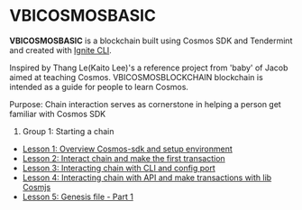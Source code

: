 # VBICOSMOSBASIC
**VBICOSMOSBASIC** is a blockchain built using Cosmos SDK and Tendermint and created with [Ignite CLI](https://ignite.com/cli).

Inspired by Thang Le(Kaito Lee)'s a reference project from 'baby' of Jacob  aimed at teaching Cosmos. VBICOSMOSBLOCKCHAIN blockchain is intended as a guide for people to learn Cosmos.

Purpose: Chain interaction serves as cornerstone in helping a person get familiar with Cosmos SDK

1. Group 1: Starting a chain
- [Lesson 1: Overview Cosmos-sdk and setup environment](docs/chapter_1/lesson_1.md)
- [Lesson 2: Interact chain and make the first transaction](docs/chapter_1/lesson_2.md)    
- [Lesson 3: Interacting chain with CLI and config port](docs/chapter_1/lesson_3.md)
- [Lesson 4: Interacting chain with API and make transactions with lib Cosmjs](docs/chapter_1/lesson_4.md)
- [Lesson 5: Genesis file - Part 1](docs/chapter_1/lesson_5.md)